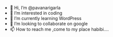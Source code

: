 - 👋 Hi, I’m @pavanarigarla
- 👀 I’m interested in coding
- 🌱 I’m currently learning WordPress 
- 💞️ I’m looking to collaborate on google
- 📫 How to reach me ,come to my place habibi....

<!---
rolex72/rolex72 is a ✨ special ✨ repository because its `README.md` (this file) appears on your GitHub profile.
You can click the Preview link to take a look at your changes.
--->
